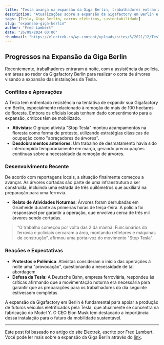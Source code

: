 ```yaml
---
title: "Tesla avança na expansão da Giga Berlin, trabalhadores entram à noite com a polícia"
description: "Atualizações sobre a expansão da Gigafactory em Berlin e a controvérsia envolvendo protestos e descargas de árvores."
tags: [Tesla, Giga Berlin, carros elétricos, sustentabilidade]
slug: "expansao-giga-berlin"
author: "Fred Lambert"
date: "26/09/2024 00:06"
thumbnail: "https://electrek.co/wp-content/uploads/sites/3/2021/12/Tesla-Gigafactory-Berlin-Hero.jpg?quality=82&strip=all&w=1600"
---
```


## Progressos na Expansão da Giga Berlin

Recentemente, trabalhadores entraram à noite, com a assistência da polícia, em áreas ao redor da Gigafactory Berlin para realizar o corte de árvores visando a expansão das instalações da Tesla.

### Conflitos e Aprovações

A Tesla tem enfrentado resistência na tentativa de expandir sua Gigafactory em Berlin, especialmente relacionado à remoção de mais de 100 hectares de floresta. Embora os oficiais locais tenham dado consentimento para a expansão, críticos têm se mobilizado.

- **Ativistas**: O grupo ativista "Stop Tesla" montou acampamentos na floresta como forma de protesto, utilizando estratégias clássicas de ocupação como "abraçadores de árvores".
- **Desdobramentos anteriores**: Um trabalho de desmatamento havia sido interrompido temporariamente em março, gerando preocupações contínuas sobre a necessidade da remoção de árvores.

### Desenvolvimento Recente

De acordo com reportagens locais, a situação finalmente começou a avançar. As árvores cortadas são parte de uma infraestrutura a ser construída, incluindo uma estrada de três quilômetros que auxiliará na preparação para uma ferrovia.

- **Relato de Atividades Noturnas**: Árvores foram derrubadas em Grünheide durante as primeiras horas de terça-feira. A polícia foi responsável por garantir a operação, que envolveu cerca de três mil árvores sendo cortadas.

> “O trabalho começou por volta das 2 da manhã. Funcionários da ferrovia e policiais cercaram a área, montando refletores e máquinas de construção”, afirmou uma porta-voz do movimento "Stop Tesla".

### Reações e Expectativas

- **Protestos e Polêmica**: Ativistas consideram o início das operações à noite uma "provocação", questionando a necessidade de tal abordagem. 
- **Defesa da Tesla**: A Deutsche Bahn, empresa ferroviária, respondeu às críticas afirmando que a movimentação noturna era necessária para garantir que as preparações para os trabalhadores do dia seguinte estivessem completas.

A expansão da Gigafactory em Berlin é fundamental para apoiar a produção de futuros veículos eletrificados pela Tesla, que atualmente se concentra na fabricação do Model Y. O CEO Elon Musk tem destacado a importância dessa instalação para o futuro da mobilidade sustentável.

---

Este post foi baseado no artigo do site Electrek, escrito por Fred Lambert. Você pode ler mais sobre a expansão da Giga Berlin através do [link](https://electrek.co/2024/09/25/tesla-progresses-on-giga-berlin-expansion-workers-snuck-in-the-middle-of-the-night-with-police/).